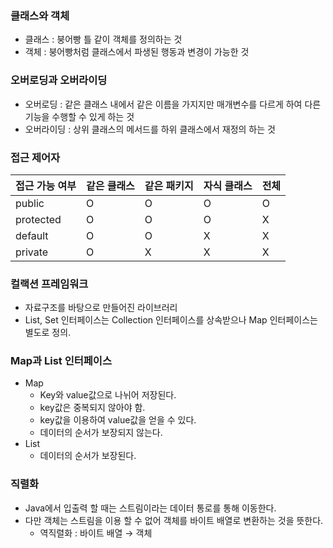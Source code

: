 ### 클래스와 객체

- 클래스 : 붕어빵 틀 같이 객체를 정의하는 것
- 객체 : 붕어빵처럼 클래스에서 파생된 행동과 변경이 가능한 것

### 오버로딩과 오버라이딩

- 오버로딩 : 같은 클래스 내에서 같은 이름을 가지지만 매개변수를 다르게 하여 다른 기능을 수행할 수 있게 하는 것
- 오버라이딩 : 상위 클래스의 메서드를 하위 클래스에서 재정의 하는 것

### 접근 제어자

| 접근 가능 여부 | 같은 클래스 | 같은 패키지 | 자식 클래스 | 전체 |
| --- | --- | --- | --- | --- |
| public | O | O | O | O |
| protected | O | O | O | X |
| default | O | O | X | X |
| private | O | X | X | X |

### 컬랙션 프레임워크

- 자료구조를 바탕으로 만들어진 라이브러리
- List, Set 인터페이스는 Collection 인터페이스를 상속받으나 Map 인터페이스는 별도로 정의.

### Map과 List 인터페이스

- Map
    - Key와 value값으로 나뉘어 저장된다.
    - key값은 중복되지 않아야 함.
    - key값을 이용하여 value값을 얻을 수 있다.
    - 데이터의 순서가 보장되지 않는다.
- List
    - 데이터의 순서가 보장된다.

### 직렬화

- Java에서 입출력 할 때는 스트림이라는 데이터 통로를 통해 이동한다.
- 다만 객체는 스트림을 이용 할 수 없어 객체를 바이트 배열로 변환하는 것을 뜻한다.
    - 역직렬화 : 바이트 배열 → 객체
